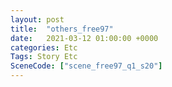 ```yaml
---
layout: post
title:  "others_free97"
date:   2021-03-12 01:00:00 +0000
categories: Etc
Tags: Story Etc
SceneCode: ["scene_free97_q1_s20"]
---
```

